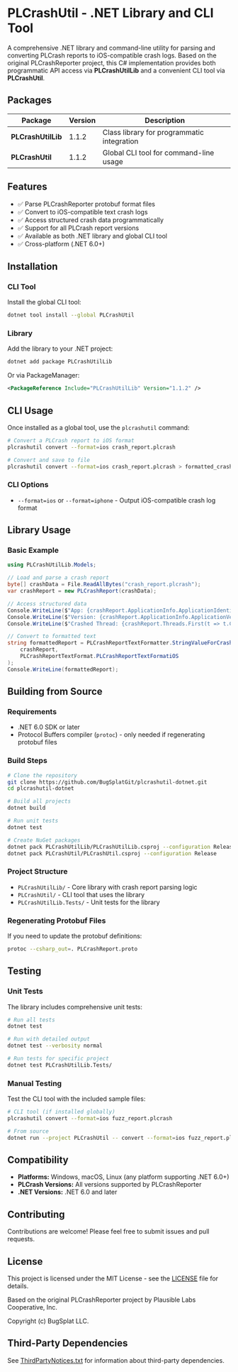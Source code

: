 # PLCrashUtil - .NET Library and CLI Tool

A comprehensive .NET library and command-line utility for parsing and converting PLCrash reports to iOS-compatible crash logs. Based on the original PLCrashReporter project, this C# implementation provides both programmatic API access via **PLCrashUtilLib** and a convenient CLI tool via **PLCrashUtil**.

## Packages

| Package | Version | Description |
|---------|---------|-------------|
| **PLCrashUtilLib** | 1.1.2 | Class library for programmatic integration |
| **PLCrashUtil** | 1.1.2 | Global CLI tool for command-line usage |

## Features

- ✅ Parse PLCrashReporter protobuf format files
- ✅ Convert to iOS-compatible text crash logs
- ✅ Access structured crash data programmatically
- ✅ Support for all PLCrash report versions
- ✅ Available as both .NET library and global CLI tool
- ✅ Cross-platform (.NET 6.0+)

## Installation

### CLI Tool

Install the global CLI tool:

```bash
dotnet tool install --global PLCrashUtil
```

### Library

Add the library to your .NET project:

```bash
dotnet add package PLCrashUtilLib
```

Or via PackageManager:

```xml
<PackageReference Include="PLCrashUtilLib" Version="1.1.2" />
```

## CLI Usage

Once installed as a global tool, use the `plcrashutil` command:

```bash
# Convert a PLCrash report to iOS format
plcrashutil convert --format=ios crash_report.plcrash

# Convert and save to file
plcrashutil convert --format=ios crash_report.plcrash > formatted_crash.txt
```

### CLI Options

- `--format=ios` or `--format=iphone` - Output iOS-compatible crash log format

## Library Usage

### Basic Example

```csharp
using PLCrashUtilLib.Models;

// Load and parse a crash report
byte[] crashData = File.ReadAllBytes("crash_report.plcrash");
var crashReport = new PLCrashReport(crashData);

// Access structured data
Console.WriteLine($"App: {crashReport.ApplicationInfo.ApplicationIdentifier}");
Console.WriteLine($"Version: {crashReport.ApplicationInfo.ApplicationVersion}");
Console.WriteLine($"Crashed Thread: {crashReport.Threads.First(t => t.Crashed).ThreadNumber}");

// Convert to formatted text
string formattedReport = PLCrashReportTextFormatter.StringValueForCrashReport(
    crashReport, 
    PLCrashReportTextFormat.PLCrashReportTextFormatiOS
);
Console.WriteLine(formattedReport);
```



## Building from Source

### Requirements

- .NET 6.0 SDK or later
- Protocol Buffers compiler (`protoc`) - only needed if regenerating protobuf files

### Build Steps

```bash
# Clone the repository
git clone https://github.com/BugSplatGit/plcrashutil-dotnet.git
cd plcrashutil-dotnet

# Build all projects
dotnet build

# Run unit tests
dotnet test

# Create NuGet packages
dotnet pack PLCrashUtilLib/PLCrashUtilLib.csproj --configuration Release
dotnet pack PLCrashUtil/PLCrashUtil.csproj --configuration Release
```

### Project Structure

- `PLCrashUtilLib/` - Core library with crash report parsing logic
- `PLCrashUtil/` - CLI tool that uses the library
- `PLCrashUtilLib.Tests/` - Unit tests for the library

### Regenerating Protobuf Files

If you need to update the protobuf definitions:

```bash
protoc --csharp_out=. PLCrashReport.proto
```

## Testing

### Unit Tests

The library includes comprehensive unit tests:

```bash
# Run all tests
dotnet test

# Run with detailed output
dotnet test --verbosity normal

# Run tests for specific project
dotnet test PLCrashUtilLib.Tests/
```

### Manual Testing

Test the CLI tool with the included sample files:

```bash
# CLI tool (if installed globally)
plcrashutil convert --format=ios fuzz_report.plcrash

# From source
dotnet run --project PLCrashUtil -- convert --format=ios fuzz_report.plcrash
```

## Compatibility

- **Platforms:** Windows, macOS, Linux (any platform supporting .NET 6.0+)
- **PLCrash Versions:** All versions supported by PLCrashReporter
- **.NET Versions:** .NET 6.0 and later

## Contributing

Contributions are welcome! Please feel free to submit issues and pull requests.

## License

This project is licensed under the MIT License - see the [LICENSE](LICENSE) file for details.

Based on the original PLCrashReporter project by Plausible Labs Cooperative, Inc.

Copyright (c) BugSplat LLC.

## Third-Party Dependencies

See [ThirdPartyNotices.txt](ThirdPartyNotices.txt) for information about third-party dependencies.